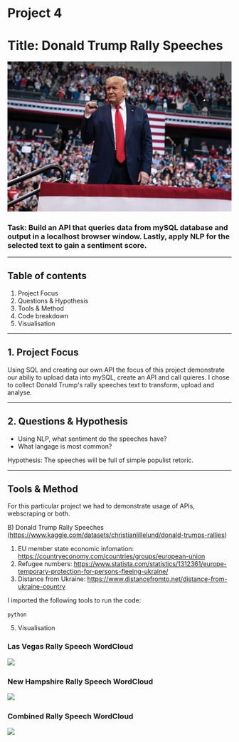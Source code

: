 # Project 4

# Title: Donald Trump Rally Speeches 

![](images/trump_rally_image.png)



### Task: Build an API that queries data from mySQL database and output in a localhost browser window. Lastly, apply NLP for the selected text to gain a sentiment score. 

---------

## Table of contents
1. Project Focus
2. Questions & Hypothesis 
3. Tools & Method
4. Code breakdown 
5. Visualisation 

---------

## 1. Project Focus
Using SQL and creating our own API the focus of this project demonstrate our abiliy to upload data into mySQL, create an API and call quieres. I chose to collect Donald Trump's rally speeches text to transform, upload and analyse. 

----------
## 2. Questions & Hypothesis 
- Using NLP, what sentiment do the speeches have? 
- What langage is most common? 

Hypothesis: The speeches will be full of simple populist retoric. 
 
--------
## Tools & Method 


For this particular project we had to demonstrate usage of APIs, webscraping or both.


B) Donald Trump Rally Speeches (https://www.kaggle.com/datasets/christianlillelund/donald-trumps-rallies)

1. EU member state economic infomation: https://countryeconomy.com/countries/groups/european-union
2. Refugee numbers: https://www.statista.com/statistics/1312361/europe-temporary-protection-for-persons-fleeing-ukraine/
3. Distance from Ukraine: https://www.distancefromto.net/distance-from-ukraine-country

I imported the following tools to run the code: 

```python```


5. Visualisation 

### Las Vegas Rally Speech WordCloud
![](images/las_vegas_sentiment_image.png)

### New Hampshire Rally Speech WordCloud
![](images/new_hampshire_sentiment_image.png)

### Combined Rally Speech WordCloud
![](images/combined_speech_sentiment.png)